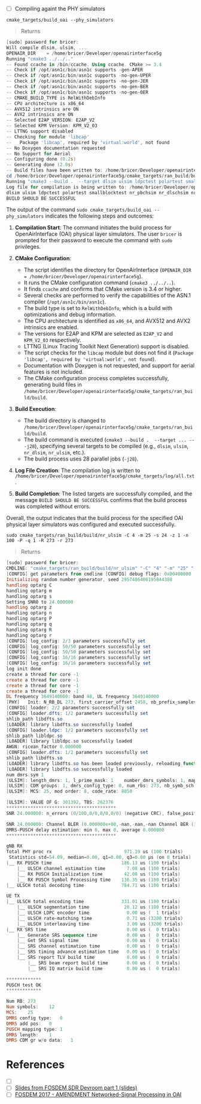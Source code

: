 

- [ ] Compiling againt the PHY simulators

```
cmake_targets/build_oai --phy_simulators
```
> Returns
```powershell
[sudo] password for bricer: 
Will compile dlsim, ulsim, ...
OPENAIR_DIR    = /home/bricer/Developer/openairinterface5g
Running "cmake3 ../../.."
-- Found ccache in /bin/ccache. Using ccache. CMake >= 3.4
-- Check if /opt/asn1c/bin/asn1c supports -gen-APER
-- Check if /opt/asn1c/bin/asn1c supports -no-gen-UPER
-- Check if /opt/asn1c/bin/asn1c supports -no-gen-JER
-- Check if /opt/asn1c/bin/asn1c supports -no-gen-BER
-- Check if /opt/asn1c/bin/asn1c supports -no-gen-OER
-- CMAKE_BUILD_TYPE is RelWithDebInfo
-- CPU architecture is x86_64
-- AVX512 intrinsics are ON
-- AVX2 intrinsics are ON
-- Selected E2AP_VERSION: E2AP_V2
-- Selected KPM Version: KPM_V2_03
-- LTTNG support disabled
-- Checking for module 'libcap'
--   Package 'libcap', required by 'virtual:world', not found
-- No Doxygen documentation requested
-- No Support for Aerial
-- Configuring done (0.2s)
-- Generating done (2.0s)
-- Build files have been written to: /home/bricer/Developer/openairinterface5g/cmake_targets/ran_build/build
cd /home/bricer/Developer/openairinterface5g/cmake_targets/ran_build/build
Running "cmake3 --build .  --target dlsim ulsim ldpctest polartest smallblocktest nr_pbchsim nr_dlschsim nr_ulschsim nr_dlsim nr_ulsim nr_pucchsim nr_prachsim nr_psbchsim params_libconfig coding rfsimulator dfts -- -j28" 
Log file for compilation is being written to: /home/bricer/Developer/openairinterface5g/cmake_targets/log/all.txt
dlsim ulsim ldpctest polartest smallblocktest nr_pbchsim nr_dlschsim nr_ulschsim nr_dlsim nr_ulsim nr_pucchsim nr_prachsim nr_psbchsim params_libconfig coding rfsimulator dfts compiled
BUILD SHOULD BE SUCCESSFUL
```

The output of the command `sudo cmake_targets/build_oai --phy_simulators` indicates the following steps and outcomes:

1. **Compilation Start**: The command initiates the build process for OpenAirInterface (OAI) physical layer simulators. The user `bricer` is prompted for their password to execute the command with `sudo` privileges.
   
2. **CMake Configuration**:
   - The script identifies the directory for OpenAirInterface (`OPENAIR_DIR = /home/bricer/Developer/openairinterface5g`).
   - It runs the CMake configuration command (`cmake3 ../../..`).
   - It finds `ccache` and confirms that CMake version is 3.4 or higher.
   - Several checks are performed to verify the capabilities of the ASN.1 compiler (`/opt/asn1c/bin/asn1c`).
   - The build type is set to `RelWithDebInfo`, which is a build with optimizations and debug information.
   - The CPU architecture is identified as `x86_64`, and AVX512 and AVX2 intrinsics are enabled.
   - The versions for E2AP and KPM are selected as `E2AP_V2` and `KPM_V2_03` respectively.
   - LTTNG (Linux Tracing Toolkit Next Generation) support is disabled.
   - The script checks for the `libcap` module but does not find it (`Package 'libcap', required by 'virtual:world', not found`).
   - Documentation with Doxygen is not requested, and support for aerial features is not included.
   - The CMake configuration process completes successfully, generating build files in `/home/bricer/Developer/openairinterface5g/cmake_targets/ran_build/build`.

3. **Build Execution**:
   - The build directory is changed to `/home/bricer/Developer/openairinterface5g/cmake_targets/ran_build/build`.
   - The build command is executed (`cmake3 --build .  --target ... -- -j28`), specifying several targets to be compiled (e.g., `dlsim`, `ulsim`, `nr_dlsim`, `nr_ulsim`, etc.).
   - The build process uses 28 parallel jobs (`-j28`).

4. **Log File Creation**: The compilation log is written to `/home/bricer/Developer/openairinterface5g/cmake_targets/log/all.txt`.

5. **Build Completion**: The listed targets are successfully compiled, and the message `BUILD SHOULD BE SUCCESSFUL` confirms that the build process was completed without errors.

Overall, the output indicates that the build process for the specified OAI physical layer simulators was configured and executed successfully.

```
sudo cmake_targets/ran_build/build/nr_ulsim -C 4 -m 25 -s 24 -z 1 -n 100 -P -q 1 -R 273 -r 273
```
> Returns
```powershell
[sudo] password for bricer: 
CMDLINE: "cmake_targets/ran_build/build/nr_ulsim" "-C" "4" "-m" "25" "-s" "24" "-z" "1" "-n" "100" "-P" "-q" "1" "-R" "273" "-r" "273" 
[CONFIG] get parameters from cmdline [CONFIG] debug flags: 0x00400000
Initializing random number generator, seed 2957486406195844388
handling optarg C
handling optarg m
handling optarg s
Setting SNR0 to 24.000000
handling optarg z
handling optarg n
handling optarg P
handling optarg q
handling optarg R
handling optarg r
[CONFIG] log_config: 2/3 parameters successfully set 
[CONFIG] log_config: 50/50 parameters successfully set 
[CONFIG] log_config: 50/50 parameters successfully set 
[CONFIG] log_config: 16/16 parameters successfully set 
[CONFIG] log_config: 16/16 parameters successfully set 
log init done
create a thread for core -1
create a thread for core -1
create a thread for core -1
create a thread for core -1
DL frequency 3649140000: band 48, UL frequency 3649140000
[PHY]   Init: N_RB_DL 273, first_carrier_offset 2458, nb_prefix_samples 288,nb_prefix_samples0 352, ofdm_symbol_size 4096
[CONFIG] loader: 2/2 parameters successfully set 
[CONFIG] loader.dfts: 1/2 parameters successfully set 
shlib_path libdfts.so
[LOADER] library libdfts.so successfully loaded
[CONFIG] loader.ldpc: 1/2 parameters successfully set 
shlib_path libldpc.so
[LOADER] library libldpc.so successfully loaded
AWGN: ricean_factor 0.000000
[CONFIG] loader.dfts: 1/2 parameters successfully set 
shlib_path libdfts.so
[LOADER] library libdfts.so has been loaded previously, reloading function pointers
[LOADER] library libdfts.so successfully loaded
num dmrs sym 1
[ULSIM]: length_dmrs: 1, l_prime_mask: 1	number_dmrs_symbols: 1, mapping_type: 1 add_pos: 0 
[ULSIM]: CDM groups: 1, dmrs_config_type: 0, num_rbs: 273, nb_symb_sch: 12
[ULSIM]: MCS: 25, mod order: 8, code_rate: 8850

[ULSIM]: VALUE OF G: 301392, TBS: 262376
*****************************************
SNR 24.000000: n_errors (0/100,0/0,0/0,0/0) (negative CRC), false_positive 100/100, errors_scrambling (30139200/30139200,0/0,0/0,0/0)

SNR 24.000000: Channel BLER (0.000000e+00,-nan,-nan,-nan Channel BER (1.000000e+00,-nan,-nan,-nan) Avg round 1.00, Eff Rate 262376.0000 bits/slot, Eff Throughput 100.00, TBS 262376 bits/slot
DMRS-PUSCH delay estimation: min 0, max 0, average 0.000000
*****************************************

gNB RX
Total PHY proc rx                           971.19 us (100 trials)
 Statistics std=54.09, median=0.00, q1=0.00, q3=0.00 µs (on 0 trials)
|__ RX PUSCH time                          186.13 us (100 trials)
    |__ ULSCH channel estimation time        7.08 us (100 trials)
    |__ RX PUSCH Initialization time        42.08 us (100 trials)
    |__ RX PUSCH Symbol Processing time    136.35 us (100 trials)
|__ ULSCH total decoding time              784.71 us (100 trials)

UE TX
|__ ULSCH total encoding time              331.01 us (100 trials)
    |__ ULSCH segmentation time             20.12 us (100 trials)
    |__ ULSCH LDPC encoder time              0.00 us (  1 trials)
    |__ ULSCH rate-matching time             0.71 us (3200 trials)
    |__ ULSCH interleaving time              3.00 us (3200 trials)
|__ RX SRS time                              0.00 us (  0 trials)
    |__ Generate SRS sequence time           0.00 us (  0 trials)
    |__ Get SRS signal time                  0.00 us (  0 trials)
    |__ SRS channel estimation time          0.00 us (  0 trials)
    |__ SRS timing advance estimation time   0.00 us (  0 trials)
    |__ SRS report TLV build time            0.00 us (  0 trials)
        |__ SRS beam report build time       0.00 us (  0 trials)
        |__ SRS IQ matrix build time         0.00 us (  0 trials)

*************
PUSCH test OK
*************

Num RB:	273
Num symbols:	12
MCS:	25
DMRS config type:	0
DMRS add pos:	0
PUSCH mapping type:	1
DMRS length:	1
DMRS CDM gr w/o data:	1
```

# References

- [ ] [](https://archive.fosdem.org/2017/schedule/speaker/raymond_knopp/)
- [ ] [Slides from FOSDEM SDR Devroom part 1 (slides)](https://archive.fosdem.org/2017/schedule/event/oai/attachments/slides/1760/export/events/attachments/oai/slides/1760/oai_L1_L2_procedures_FOSDEM.pdf)
- [ ] [FOSDEM 2017 - AMENDMENT Networked-Signal Processing in OAI](https://archive.org/details/fosdem-2017-oai)
